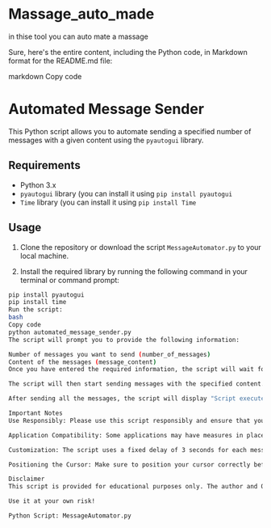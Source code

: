 # Massage_auto_made
in thise tool you can auto mate a  massage

Sure, here's the entire content, including the Python code, in Markdown format for the README.md file:

markdown
Copy code
# Automated Message Sender

This Python script allows you to automate sending a specified number of messages with a given content using the `pyautogui` library.

## Requirements

- Python 3.x
- `pyautogui` library (you can install it using `pip install pyautogui`
- `Time` library (you can install it using `pip install Time`

## Usage

1. Clone the repository or download the script `MessageAutomator.py` to your local machine.

2. Install the required library by running the following command in your terminal or command prompt:

```bash
pip install pyautogui
pip install time
Run the script:
bash
Copy code
python automated_message_sender.py
The script will prompt you to provide the following information:

Number of messages you want to send (number_of_messages)
Content of the messages (message_content)
Once you have entered the required information, the script will wait for 5 seconds to give you time to position your cursor appropriately for the messaging application.

The script will then start sending messages with the specified content. Each message will be sent after a 3-second delay to allow for processing.

After sending all the messages, the script will display "Script executed successfully."

Important Notes
Use Responsibly: Please use this script responsibly and ensure that you have consent to send messages on the target platform or application.

Application Compatibility: Some applications may have measures in place to detect and prevent automation. Be mindful of the terms of service and guidelines of the application you are interacting with.

Customization: The script uses a fixed delay of 3 seconds for each message to be sent. Depending on the application and its response time, you may need to adjust this delay. You can modify the time.sleep(3) calls in the script accordingly.

Positioning the Cursor: Make sure to position your cursor correctly before running the script, as it will start sending messages from the current cursor position.

Disclaimer
This script is provided for educational purposes only. The author and OpenAI do not take responsibility for any misuse or damages caused by the usage of this script.

Use it at your own risk!

Python Script: MessageAutomator.py

